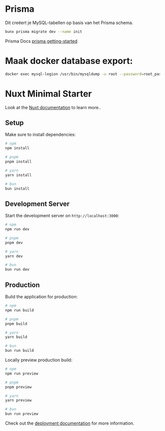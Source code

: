 # Prisma

Dit creëert je MySQL-tabellen op basis van het Prisma schema.

```bash
bunx prisma migrate dev --name init
```

Prisma Docs
<a href="https://www.prisma.io/docs/getting-started">prisma getting-started</a>

# Maak docker database export:

```bash
docker exec mysql-legion /usr/bin/mysqldump -u root --password=root_password legion-db > backup.sql
```

# Nuxt Minimal Starter

Look at the [Nuxt documentation](https://nuxt.com/docs/getting-started/introduction) to learn more..

## Setup

Make sure to install dependencies:

```bash
# npm
npm install

# pnpm
pnpm install

# yarn
yarn install

# bun
bun install
```

## Development Server

Start the development server on `http://localhost:3000`:

```bash
# npm
npm run dev

# pnpm
pnpm dev

# yarn
yarn dev

# bun
bun run dev
```

## Production

Build the application for production:

```bash
# npm
npm run build

# pnpm
pnpm build

# yarn
yarn build

# bun
bun run build
```

Locally preview production build:

```bash
# npm
npm run preview

# pnpm
pnpm preview

# yarn
yarn preview

# bun
bun run preview
```

Check out the [deployment documentation](https://nuxt.com/docs/getting-started/deployment) for more information.
